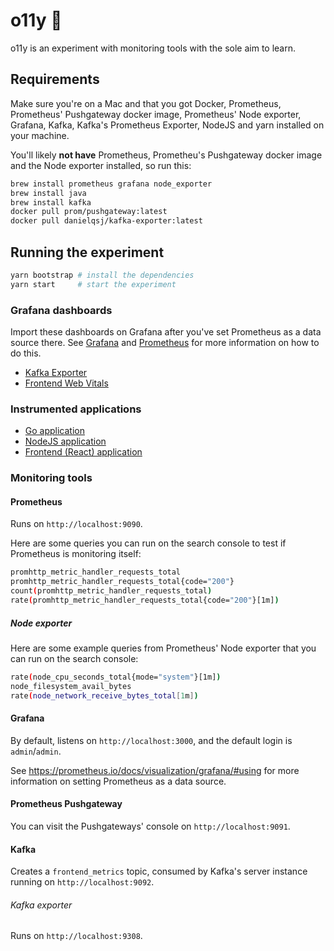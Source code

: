 # o11y 🧪

o11y is an experiment with monitoring tools with the sole aim to learn.

## Requirements

Make sure you're on a Mac and that you got Docker, Prometheus, Prometheus' Pushgateway docker image, Prometheus' Node exporter, Grafana, Kafka, Kafka's Prometheus Exporter, NodeJS and yarn installed on your machine.

You'll likely **not have** Prometheus, Prometheu's Pushgateway docker image and the Node exporter installed, so run this:

```bash
brew install prometheus grafana node_exporter
brew install java
brew install kafka
docker pull prom/pushgateway:latest
docker pull danielqsj/kafka-exporter:latest
```

## Running the experiment

```bash
yarn bootstrap # install the dependencies
yarn start     # start the experiment
```

### Grafana dashboards

Import these dashboards on Grafana after you've set Prometheus as a data source there. See [Grafana](#grafana) and [Prometheus](#prometheus) for more information on how to do this.

- [Kafka Exporter](grafana/kafka-exporter-overview_rev5.json)
- [Frontend Web Vitals](grafana/frontend-web-vitals-overview.json)

### Instrumented applications

- [Go application](./packages/go/README.md)
- [NodeJS application](./packages/node/README.md)
- [Frontend (React) application](./packages/frontend/README.md)

### Monitoring tools

#### Prometheus

Runs on `http://localhost:9090`.

Here are some queries you can run on the search console to test if Prometheus is monitoring itself:

```bash
promhttp_metric_handler_requests_total
promhttp_metric_handler_requests_total{code="200"}
count(promhttp_metric_handler_requests_total)
rate(promhttp_metric_handler_requests_total{code="200"}[1m])
```

##### Node exporter

Here are some example queries from Prometheus' Node exporter that you can run on the search console:

```bash
rate(node_cpu_seconds_total{mode="system"}[1m])
node_filesystem_avail_bytes
rate(node_network_receive_bytes_total[1m])
```

#### Grafana

By default, listens on `http://localhost:3000`, and the default login is `admin`/`admin`.

See https://prometheus.io/docs/visualization/grafana/#using for more information on setting Prometheus as a data source.

#### Prometheus Pushgateway

You can visit the Pushgateways' console on `http://localhost:9091`.

#### Kafka

Creates a `frontend_metrics` topic, consumed by Kafka's server instance running on `http://localhost:9092`.

###### Kafka exporter

Runs on `http://localhost:9308`.
